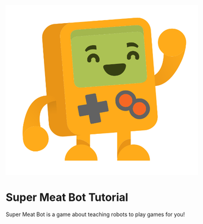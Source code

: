 #

 ![](./Documentation/titleBot.png)
 
# Super Meat Bot Tutorial

Super Meat Bot is a game about teaching robots to play games for you!
